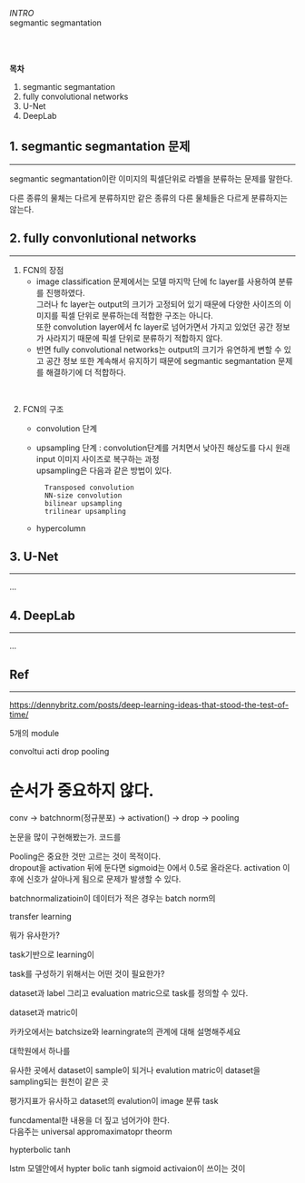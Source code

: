 *INTRO*   
segmantic segmantation 

<br>
<br>

__목차__  
1. segmantic segmantation 
2. fully convolutional networks
3. U-Net
4. DeepLab


## 1. segmantic segmantation 문제 
___
segmantic segmantation이란 이미지의 픽셀단위로 라벨을 분류하는 문제를 말한다.  

다른 종류의 물체는 다르게 분류하지만 같은 종류의 다른 물체들은 다르게 분류하지는 않는다.  




## 2. fully convonlutional networks 
___
1. FCN의 장점    
    - image classification 문제에서는 모델 마지막 단에 fc layer를 사용하여 분류를 진행하였다.  
    그러나 fc layer는 output의 크기가 고정되어 있기 때문에 다양한 사이즈의 이미지를 픽셀 단위로 분류하는데 적합한 구조는 아니다.  
    또한 convolution layer에서 fc layer로 넘어가면서 가지고 있었던 공간 정보가 사라지기 때문에 픽셀 단위로 분류하기 적합하지 않다.  
    - 반면 fully convolutional networks는 output의 크기가 유연하게 변할 수 있고 공간 정보 또한 계속해서 유지하기 때문에 segmantic segmantation 문제를 해결하기에 더 적합하다.    

<br>
  
2. FCN의 구조 
    - convolution 단계 
    - upsampling 단계 : convolution단계를 거치면서 낮아진 해상도를 다시 원래 input 이미지 사이즈로 복구하는 과정  
    upsampling은 다음과 같은 방법이 있다. 
    
            Transposed convolution  
            NN-size convolution   
            bilinear upsampling  
            trilinear upsampling  
            
    - hypercolumn

    



## 3. U-Net
___
...


## 4. DeepLab
___
...




## Ref
---
https://dennybritz.com/posts/deep-learning-ideas-that-stood-the-test-of-time/ 

5개의 module

convoltui
acti
drop
pooling

# 순서가 중요하지 않다.
conv -> batchnorm(정규분포) -> activation() -> drop -> pooling 

논문을 많이 구현해봤는가. 코드를 

Pooling은 중요한 것만 고르는 것이 목적이다.  
dropout을 activation 뒤에 둔다면 sigmoid는 0에서 0.5로 올라온다. 
activation 이후에 신호가 살아나게 됨으로 문제가 발생할 수 있다.  

batchnormalizatioin이 
데이터가 적은 경우는 batch norm의 

transfer learning  

뭐가 유사한가? 


task기반으로 learning이 

task를 구성하기 위해서는 어떤 것이 필요한가?


dataset과 label 그리고 evaluation matric으로 task를 정의할 수 있다.  

dataset과 matric이 

카카오에서는 batchsize와 learningrate의 관계에 대해 설명해주세요 

대학원에서 하나를 

유사한 곳에서 dataset이 sample이 되거나 evalution matric이 
dataset을 sampling되는 원천이 같은 곳

평가지표가 유사하고 dataset의 evalution이 
image 분류 task 


funcdamental한 내용을 더 짚고 넘어가야 한다.  
다음주는 universal appromaximatopr theorm 

hypterbolic tanh

lstm 모델안에서 hypter bolic tanh sigmoid 
activaion이 쓰이는 것이 